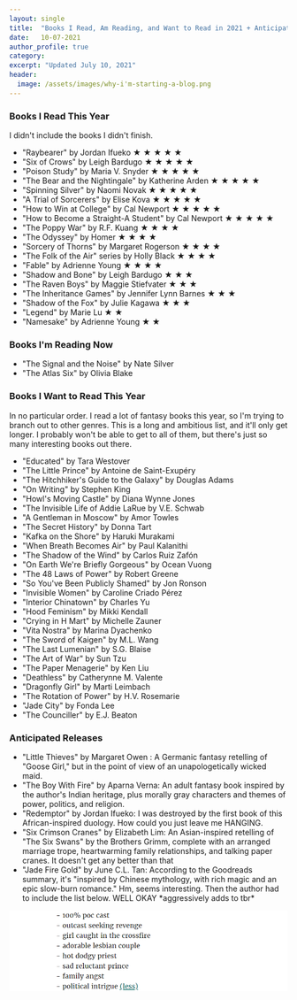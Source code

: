 ```yaml
---
layout: single
title:  "Books I Read, Am Reading, and Want to Read in 2021 + Anticipated Releases"
date:   10-07-2021
author_profile: true
category:
excerpt: "Updated July 10, 2021"
header:
  image: /assets/images/why-i'm-starting-a-blog.png
---
```

<p> </p>

<h3> Books I Read This Year </h3>
<p> I didn't include the books I didn't finish. </p>
<ul>
    <li> "Raybearer" by Jordan Ifueko &#9733; &#9733; &#9733; &#9733; &#9733;</li>
    <li> "Six of Crows" by Leigh Bardugo &#9733; &#9733; &#9733; &#9733; &#9733;</li>
    <li> "Poison Study" by Maria V. Snyder &#9733; &#9733; &#9733; &#9733; &#9733;</li>
    <li> "The Bear and the Nightingale" by Katherine Arden &#9733; &#9733; &#9733; &#9733; &#9733;</li>
    <li> "Spinning Silver" by Naomi Novak &#9733; &#9733; &#9733; &#9733; &#9733;</li>
    <li> "A Trial of Sorcerers" by Elise Kova &#9733; &#9733; &#9733; &#9733; &#9733;</li>
    <li> "How to Win at College" by Cal Newport &#9733; &#9733; &#9733; &#9733; &#9733;</li>
    <li> "How to Become a Straight-A Student" by Cal Newport &#9733; &#9733; &#9733; &#9733; &#9733;</li>
    <li> "The Poppy War" by R.F. Kuang &#9733; &#9733; &#9733; &#9733; </li>
    <li> "The Odyssey" by Homer &#9733; &#9733; &#9733; &#9733;</li>
    <li> "Sorcery of Thorns" by Margaret Rogerson &#9733; &#9733; &#9733; &#9733;</li>
    <li> "The Folk of the Air" series by Holly Black &#9733; &#9733; &#9733; &#9733;</li>
    <li> "Fable" by Adrienne Young &#9733; &#9733; &#9733; &#9733;</li>
    <li> "Shadow and Bone" by Leigh Bardugo &#9733; &#9733; &#9733;</li>
    <li> "The Raven Boys" by Maggie Stiefvater &#9733; &#9733; &#9733;</li>
    <li> "The Inheritance Games" by Jennifer Lynn Barnes &#9733; &#9733; &#9733;</li>
    <li> "Shadow of the Fox" by Julie Kagawa &#9733; &#9733; &#9733;</li>
    <li> "Legend" by Marie Lu &#9733; &#9733;</li>
    <li> "Namesake" by Adrienne Young &#9733; &#9733;</li>
</ul>

<h3> Books I'm Reading Now </h3>
<ul>
    <li> "The Signal and the Noise" by Nate Silver</li>
    <li> "The Atlas Six" by Olivia Blake</li>
</ul>

<h3> Books I Want to Read This Year </h3>
<p> In no particular order. I read a lot of fantasy books this year, so I'm trying to branch out to other genres. This is a long and ambitious list, and it'll only get longer. I probably won't be able to get to all of them, but there's just so many interesting books out there.</p>
<ul>
    <li> "Educated" by Tara Westover</li>
    <li> "The Little Prince" by Antoine de Saint-Exupéry </li>
    <li> "The Hitchhiker's Guide to the Galaxy" by Douglas Adams </li>
    <li> "On Writing" by Stephen King</li>
    <li> "Howl's Moving Castle" by Diana Wynne Jones</li>
    <li> "The Invisible Life of Addie LaRue by V.E. Schwab</li>
    <li> "A Gentleman in Moscow" by Amor Towles</li>
    <li> "The Secret History" by Donna Tart</li>
    <li> "Kafka on the Shore" by Haruki Murakami</li>
    <li> "When Breath Becomes Air" by Paul Kalanithi</li>
    <li> "The Shadow of the Wind" by Carlos Ruiz Zafón</li>
    <li> "On Earth We're Briefly Gorgeous" by Ocean Vuong </li>
    <li> "The 48 Laws of Power" by Robert Greene </li>
    <li> "So You've Been Publicly Shamed" by Jon Ronson</li>
    <li> "Invisible Women" by Caroline Criado Pérez </li>
    <li> "Interior Chinatown" by Charles Yu</li>
    <li> "Hood Feminism" by Mikki Kendall </li>
    <li> "Crying in H Mart" by Michelle Zauner</li>
    <li> "Vita Nostra" by Marina Dyachenko </li>
    <li> "The Sword of Kaigen" by M.L. Wang</li>
    <li> "The Last Lumenian" by S.G. Blaise </li>
    <li> "The Art of War" by Sun Tzu</li>
    <li> "The Paper Menagerie" by Ken Liu</li>
    <li> "Deathless" by Catherynne M. Valente</li>
    <li> "Dragonfly Girl" by Marti Leimbach</li>
    <li> "The Rotation of Power" by H.V. Rosemarie</li>
    <li> "Jade City" by Fonda Lee</li>
    <li> "The Counciller" by E.J. Beaton</li>
</ul>

<h3> Anticipated Releases </h3>
<ul>
    <li> "Little Thieves" by Margaret Owen : A Germanic fantasy retelling of "Goose Girl," but in the point of view of an unapologetically wicked maid. </li>
    <li> "The Boy With Fire" by Aparna Verna: An adult fantasy book inspired by the author's Indian heritage, plus morally gray characters and themes of power, politics, and religion. </li>
    <li> "Redemptor" by Jordan Ifueko: I was destroyed by the first book of this African-inspired duology. How could you just leave me HANGING.</li>
    <li> "Six Crimson Cranes" by Elizabeth Lim: An Asian-inspired retelling of "The Six Swans" by the Brothers Grimm, complete with an arranged marriage trope, heartwarming family relationships, and talking paper cranes. It doesn't get any better than that</li>
    <li> "Jade Fire Gold" by June C.L. Tan: According to the Goodreads summary, it's "inspired by Chinese mythology, with rich magic and an epic slow-burn romance." Hm, seems interesting. Then the author had to include the list below. WELL OKAY *aggressively adds to tbr*</li>
</ul>
<img src="/assets/images/jfg.png" alt="Jade Fire Gold">
